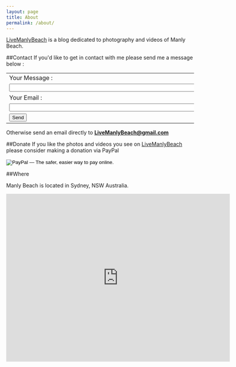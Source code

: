 ```yaml
---
layout: page
title: About
permalink: /about/
---
```


[LiveManlyBeach](http://www.livemanlybeach.com/) is a blog dedicated to photography and videos of Manly Beach. 

##Contact 
If you'd like to get in contact with me please send me a message below :

<form action="//formspree.io/livemanlybeach@gmail.com"
      method="POST">
    <table>
    <tr><td>Your Message :</td></tr>
    <tr><td><input type="text" name="name" size="100" ></td></tr>
    <tr><td>Your Email :</td></tr>
    <tr><td><input type="email" name="_replyto" size="100"></td></tr>
    <tr><td><input type="submit" value="Send"></td></tr>
    </table>
</form>

Otherwise send an email directly to **[LiveManlyBeach@gmail.com](mailto:LiveManlyBeach@gmail.com)**

##Donate
If you like the photos and videos you see on [LiveManlyBeach](http://www.livemanlybeach.com) please consider making a donation via PayPal 

<form action="https://www.paypal.com/cgi-bin/webscr" method="post" target="_top">
<input type="hidden" name="cmd" value="_s-xclick">
<input type="hidden" name="hosted_button_id" value="XQV2NK9RNH3U4">
<input type="image" src="https://www.paypalobjects.com/en_AU/i/btn/btn_donate_SM.gif" border="0" name="submit" alt="PayPal — The safer, easier way to pay online.">
<img alt="" border="0" src="https://www.paypalobjects.com/en_AU/i/scr/pixel.gif" width="1" height="1">
</form>

##Where

Manly Beach is located in Sydney, NSW Australia.

<iframe src="https://www.google.com/maps/embed?pb=!1m18!1m12!1m3!1d12354.855886640138!2d151.27795905326076!3d-33.79697494521118!2m3!1f0!2f0!3f0!3m2!1i1024!2i768!4f13.1!3m3!1m2!1s0x6b12ab03f1142643%3A0x8a4d90a174387a16!2sManly+Beach!5e1!3m2!1sen!2sau!4v1450921888374" width="600" height="450" frameborder="0" style="border:0" allowfullscreen></iframe>

